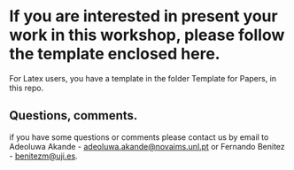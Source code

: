 # If you are interested in present your work in this workshop, please follow the template enclosed here.

For Latex users, you have a template in the folder Template for Papers, in this repo.

## Questions, comments.

if you have some questions or comments please contact us by email to Adeoluwa Akande - adeoluwa.akande@novaims.unl.pt or Fernando Benitez - benitezm@uji.es.

